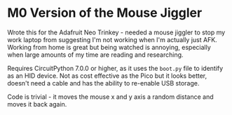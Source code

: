 # M0 Version of the Mouse Jiggler

Wrote this for the Adafruit Neo Trinkey - needed a mouse jiggler to stop my work laptop from suggesting I'm not working when I'm actually just AFK. Working from home is great but being watched is annoying, especially when large amounts of my time are reading and researching.

Requires CircuitPython 7.0.0 or higher, as it uses the `boot.py` file to identify as an HID device. Not as cost effective as the Pico but it looks better, doesn't need a cable and has the ability to re-enable USB storage.

Code is trivial - it  moves the mouse x and y axis a random distance and moves it back again. 
